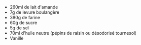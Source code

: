 - 260ml de lait d'amande
- 7g de levure boulangère
- 380g de farine
- 60g de sucre
- 5g de sel
- 70ml d'huile neutre (pépins de raisin ou désodorisé tournesol)
- Vanille